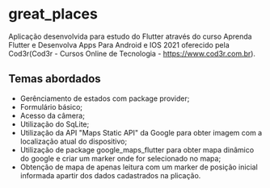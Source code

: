 # great_places

Aplicação desenvolvida para estudo do Flutter através do curso Aprenda Flutter e Desenvolva Apps Para Android e IOS 2021 oferecido pela Cod3r(Cod3r - Cursos Online de Tecnologia - https://www.cod3r.com.br).

## Temas abordados
- Gerênciamento de estados com package provider;
- Formulário básico;
- Acesso da câmera;
- Utilização do SqLite;
- Utilização da API "Maps Static API" da Google para obter imagem com a localização atual do dispositivo;
- Utilização de package google_maps_flutter para obter mapa dinâmico do google e criar um marker onde for selecionado no mapa;
- Obtenção de mapa de apenas leitura com um marker de posição inicial informada apartir dos dados cadastrados na plicação.
